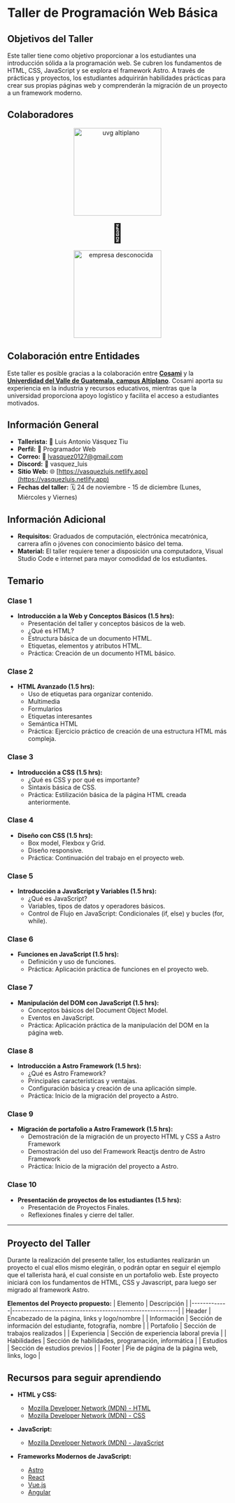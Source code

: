 # Taller de Programación Web Básica

## Objetivos del Taller

Este taller tiene como objetivo proporcionar a los estudiantes una introducción sólida a la programación web. Se cubren los fundamentos de HTML, CSS, JavaScript y se explora el framework Astro. A través de prácticas y proyectos, los estudiantes adquirirán habilidades prácticas para crear sus propias páginas web y comprenderán la migración de un proyecto a un framework moderno.

## Colaboradores

<div align="center">

<img alt="uvg altiplano" src="https://res.cloudinary.com/dh01roref/image/upload/c_pad,b_auto:predominant,fl_preserve_transparency/v1700856604/varios/cosami_qhzjoi.jpg?_s=public-apps" width="200">

<span style="font-size: 3em;">🤝</span>

<img alt="empresa desconocida" src="https://res.cloudinary.com/dh01roref/image/upload/c_pad,b_auto:predominant,fl_preserve_transparency/v1700368374/varios/logo005_eau3bn.jpg?_s=public-apps" width="200">

</div>

## Colaboración entre Entidades

Este taller es posible gracias a la colaboración entre **[Cosami](https://cosami.com.gt/)** y la **[Univerdidad del Valle de Guatemala, campus Altiplano](https://altiplano.uvg.edu.gt/)**. Cosami aporta su experiencia en la industria y recursos educativos, mientras que la universidad proporciona apoyo logístico y facilita el acceso a estudiantes motivados.

## Información General

- **Tallerista:** 🧑 Luis Antonio Vásquez Tiu
- **Perfil:** 🚀 Programador Web
- **Correo:** 💼 lvasquez0127@gmail.com
- **Discord:** 📝 vasquez_luis
- **Sitio Web:** 🌐 [https://vasquezluis.netlify.app](https://vasquezluis.netlify.app)
- **Fechas del taller:** 🗓 24 de noviembre - 15 de diciembre (Lunes, Miércoles y Viernes)

## Información Adicional

- **Requisitos:** Graduados de computación, electrónica mecatrónica, carrera afín o jóvenes con conocimiento básico del tema.
- **Material:** El taller requiere tener a disposición una computadora, Visual Studio Code e internet para mayor comodidad de los estudiantes.

## Temario

### Clase 1

- **Introducción a la Web y Conceptos Básicos (1.5 hrs):**
  - Presentación del taller y conceptos básicos de la web.
  - ¿Qué es HTML?
  - Estructura básica de un documento HTML.
  - Etiquetas, elementos y atributos HTML.
  - Práctica: Creación de un documento HTML básico.

### Clase 2

- **HTML Avanzado (1.5 hrs):**
  - Uso de etiquetas para organizar contenido.
  - Multimedia
  - Formularios
  - Etiquetas interesantes
  - Semántica HTML
  - Práctica: Ejercicio práctico de creación de una estructura HTML más compleja.

### Clase 3

- **Introducción a CSS (1.5 hrs):**
  - ¿Qué es CSS y por qué es importante?
  - Sintaxis básica de CSS.
  - Práctica: Estilización básica de la página HTML creada anteriormente.

### Clase 4

- **Diseño con CSS (1.5 hrs):**
  - Box model, Flexbox y Grid.
  - Diseño responsive.
  - Práctica: Continuación del trabajo en el proyecto web.

### Clase 5

- **Introducción a JavaScript y Variables (1.5 hrs):**
  - ¿Qué es JavaScript?
  - Variables, tipos de datos y operadores básicos.
  - Control de Flujo en JavaScript: Condicionales (if, else) y bucles (for, while).

### Clase 6

- **Funciones en JavaScript (1.5 hrs):**
  - Definición y uso de funciones.
  - Práctica: Aplicación práctica de funciones en el proyecto web.

### Clase 7

- **Manipulación del DOM con JavaScript (1.5 hrs):**
  - Conceptos básicos del Document Object Model.
  - Eventos en JavaScript.
  - Práctica: Aplicación práctica de la manipulación del DOM en la página web.

### Clase 8

- **Introducción a Astro Framework (1.5 hrs):**
  - ¿Qué es Astro Framework?
  - Principales características y ventajas.
  - Configuración básica y creación de una aplicación simple.
  - Práctica: Inicio de la migración del proyecto a Astro.

### Clase 9

- **Migración de portafolio a Astro Framework (1.5 hrs):**
  - Demostración de la migración de un proyecto HTML y CSS a Astro Framework
  - Demostración del uso del Framework Reactjs dentro de Astro Framework
  - Práctica: Inicio de la migración del proyecto a Astro.

### Clase 10

- **Presentación de proyectos de los estudiantes (1.5 hrs):**
  - Presentación de Proyectos Finales.
  - Reflexiones finales y cierre del taller.

---

## Proyecto del Taller

Durante la realización del presente taller, los estudiantes realizarán un proyecto el cual ellos mismo elegirán, o podrán optar en seguir el ejemplo que el tallerista hará, el cual consiste en un portafolio web. Este proyecto iniciará con los fundamentos de HTML, CSS y Javascript, para luego ser migrado al framework Astro.

**Elementos del Proyecto propuesto:**
| Elemento | Descripción |
|-------------|-----------------------------------------------------------|
| Header | Encabezado de la página, links y logo/nombre |
| Información | Sección de información del estudiante, fotografía, nombre |
| Portafolio | Sección de trabajos realizados |
| Experiencia | Sección de experiencia laboral previa |
| Habilidades | Sección de habilidades, programación, informática |
| Estudios | Sección de estudios previos |
| Footer | Pie de página de la página web, links, logo |

## Recursos para seguir aprendiendo

- **HTML y CSS:**

  - [Mozilla Developer Network (MDN) - HTML](https://developer.mozilla.org/en-US/docs/Web/HTML)
  - [Mozilla Developer Network (MDN) - CSS](https://developer.mozilla.org/en-US/docs/Web/CSS)

- **JavaScript:**

  - [Mozilla Developer Network (MDN) - JavaScript](https://developer.mozilla.org/en-US/docs/Web/JavaScript/Guide)

- **Frameworks Modernos de JavaScript:**
  - [Astro](https://astro.build/)
  - [React](https://reactjs.org/)
  - [Vue.js](https://vuejs.org/)
  - [Angular](https://angular.io/)

